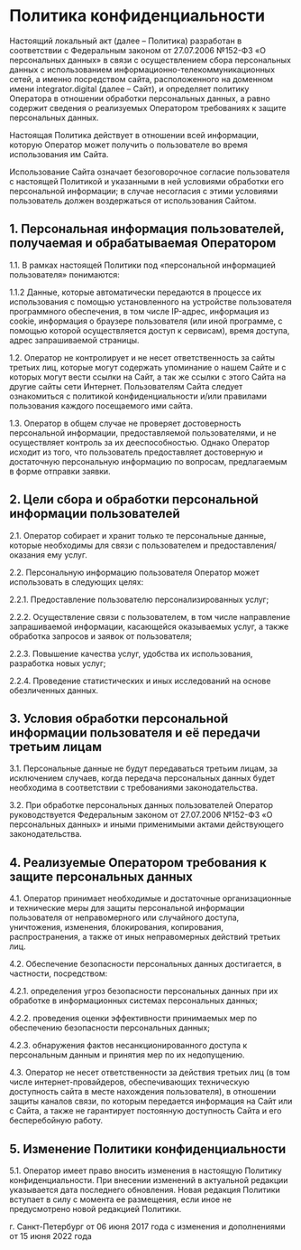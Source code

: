 # Политика конфиденциальности

Настоящий локальный акт (далее – Политика) разработан в соответствии с Федеральным законом от 27.07.2006 №152-ФЗ «О персональных данных» в связи с осуществлением сбора персональных данных с использованием информационно-телекоммуникационных сетей, а именно посредством сайта, расположенного на доменном имени integrator.digital (далее – Сайт), и определяет политику Оператора в отношении обработки персональных данных, а равно содержит сведения о реализуемых Оператором требованиях к защите персональных данных.

Настоящая Политика действует в отношении всей информации, которую Оператор может получить о пользователе во время использования им Сайта.

Использование Сайта означает безоговорочное согласие пользователя с настоящей Политикой и указанными в ней условиями обработки его персональной информации; в случае несогласия с этими условиями пользователь должен воздержаться от использования Сайтом.

## 1. Персональная информация пользователей, получаемая и обрабатываемая Оператором

1.1. В рамках настоящей Политики под «персональной информацией пользователя» понимаются:

1.1.2 Данные, которые автоматически передаются в процессе их использования с помощью установленного на устройстве пользователя программного обеспечения, в том числе IP-адрес, информация из cookie, информация о браузере пользователя (или иной программе, с помощью которой осуществляется доступ к сервисам), время доступа, адрес запрашиваемой страницы.

1.2. Оператор не контролирует и не несет ответственность за сайты третьих лиц, которые могут содержать упоминание о нашем Сайте и с которых могут вести ссылки на Сайт, а так же ссылки с этого Сайта на другие сайты сети Интернет. Пользователям Сайта следует ознакомиться с политикой конфиденциальности и/или правилами пользования каждого посещаемого ими сайта.

1.3. Оператор в общем случае не проверяет достоверность персональной информации, предоставляемой пользователями, и не осуществляет контроль за их дееспособностью. Однако Оператор исходит из того, что пользователь предоставляет достоверную и достаточную персональную информацию по вопросам, предлагаемым в форме отправки заявки.

## 2. Цели сбора и обработки персональной информации пользователей

2.1. Оператор собирает и хранит только те персональные данные, которые необходимы для связи с пользователем и предоставления/оказания ему услуг.

2.2. Персональную информацию пользователя Оператор может использовать в следующих целях:

2.2.1. Предоставление пользователю персонализированных услуг;

2.2.2. Осуществление связи с пользователем, в том числе направление запрашиваемой информации, касающейся оказываемых услуг, а также обработка запросов и заявок от пользователя;

2.2.3. Повышение качества услуг, удобства их использования, разработка новых услуг;

2.2.4. Проведение статистических и иных исследований на основе обезличенных данных.

## 3. Условия обработки персональной информации пользователя и её передачи третьим лицам

3.1. Персональные данные не будут передаваться третьим лицам, за исключением случаев, когда передача персональных данных будет необходима в соответствии с требованиями законодательства.

3.2. При обработке персональных данных пользователей Оператор руководствуется Федеральным законом от 27.07.2006 №152-ФЗ «О персональных данных» и иными применимыми актами действующего законодательства.

## 4. Реализуемые Оператором требования к защите персональных данных

4.1. Оператор принимает необходимые и достаточные организационные и технические меры для защиты персональной информации пользователя от неправомерного или случайного доступа, уничтожения, изменения, блокирования, копирования, распространения, а также от иных неправомерных действий третьих лиц.

4.2. Обеспечение безопасности персональных данных достигается, в частности, посредством:

4.2.1. определения угроз безопасности персональных данных при их обработке в информационных системах персональных данных;

4.2.2. проведения оценки эффективности принимаемых мер по обеспечению безопасности персональных данных;

4.2.3. обнаружения фактов несанкционированного доступа к персональным данным и принятия мер по их недопущению.

4.3. Оператор не несет ответственности за действия третьих лиц (в том числе интернет-провайдеров, обеспечивающих техническую доступность сайта в месте нахождения пользователя), в отношении защиты каналов связи, по которым передается информация на Сайт или с Сайта, а также не гарантирует постоянную доступность Сайта и его бесперебойную работу.

## 5. Изменение Политики конфиденциальности

5.1. Оператор имеет право вносить изменения в настоящую Политику конфиденциальности. При внесении изменений в актуальной редакции указывается дата последнего обновления. Новая редакция Политики вступает в силу с момента ее размещения, если иное не предусмотрено новой редакцией Политики.

г. Санкт-Петербург
от 06 июня 2017 года с изменения и дополнениями от 15 июня 2022 года